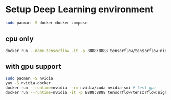 # Setup Deep Learning environment
```bash
sudo pacman -S docker docker-compose
```

## cpu only
```bash
docker run --name-tensorflow -it -p 8888:8888 tensorflow/tensorflow:nightly-py3-jupyter
```

## with gpu support
```bash
sudo pacman -S nvidia
yay -S nvidia-docker
docker run --runtime=nvidia --rm nvidia/cuda nvidia-smi # test gpu
docker run --runtime=nvidia -it -p 8888:8888 tensorflow/tensorflow:nightly-py3-jupyter
```
